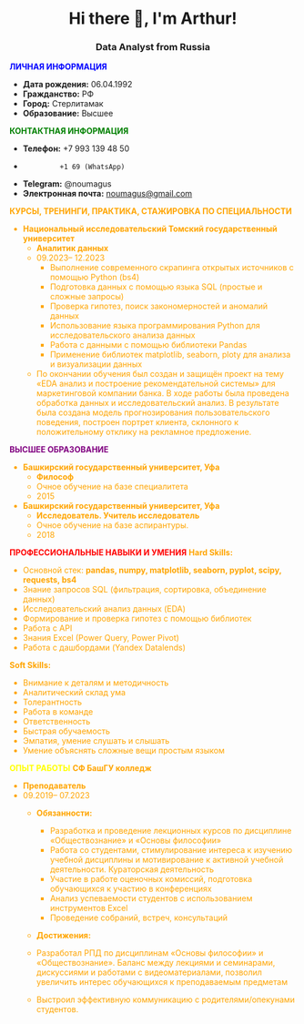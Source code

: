 <h1 align="center">Hi there 👋, I'm Arthur!
<h3 align="center">Data Analyst from Russia</h3>

<font color="blue">**ЛИЧНАЯ ИНФОРМАЦИЯ**</font>
- **Дата рождения:** 06.04.1992
- **Гражданство:** РФ
- **Город:** Стерлитамак 
- **Образование:** Высшее

**<font color="green">КОНТАКТНАЯ ИНФОРМАЦИЯ</font>**
- **Телефон:** +7 993 139 48 50
-              +1 69 (WhatsApp)
- **Telegram:** @noumagus
- **Электронная почта:** noumagus@gmail.com

**<font color="orange">КУРСЫ, ТРЕНИНГИ, ПРАКТИКА, СТАЖИРОВКА ПО СПЕЦИАЛЬНОСТИ</span>**
- **Национальный исследовательский Томский государственный университет**
  - **Аналитик данных**
  - 09.2023– 12.2023
    - Выполнение современного скрапинга открытых источников с помощью Python (bs4)
    - Подготовка данных с помощью языка SQL (простые и сложные запросы)
    - Проверка гипотез, поиск закономерностей и аномалий данных
    - Использование языка программирования Python для исследовательского анализа данных
    - Работа с данными с помощью библиотеки Pandas
    - Применение библиотек matplotlib, seaborn, ploty для анализа и визуализации данных
  - По окончании обучения был создан и защищён проект на тему «EDA анализ и построение рекомендательной системы» для маркетинговой компании банка. В ходе работы была проведена обработка данных и исследовательский анализ. В результате была создана модель прогнозирования пользовательского поведения, построен портрет клиента, склонного к положительному отклику на рекламное предложение.

**<font color="purple">ВЫСШЕЕ ОБРАЗОВАНИЕ</font>**
- **Башкирский государственный университет, Уфа**
  - **Философ**
  - Очное обучение на базе специалитета
  - 2015
- **Башкирский государственный университет, Уфа**
  - **Исследователь. Учитель исследователь**
  - Очное обучение на базе аспирантуры.
  - 2018

**<font color="red">ПРОФЕССИОНАЛЬНЫЕ НАВЫКИ И УМЕНИЯ</font>**
**Hard Skills:**
- Основной стек: **pandas, numpy, matplotlib, seaborn, pyplot, scipy, requests, bs4**
- Знание запросов SQL (фильтрация, сортировка, объединение данных)
- Исследовательский анализ данных (EDA)
- Формирование и проверка гипотез с помощью библиотек
- Работа с API
- Знания Excel (Power Query, Power Pivot)
- Работа с дашбордами (Yandex Datalends)

**Soft Skills:**
- Внимание к деталям и методичность
- Аналитический склад ума
- Толерантность
- Работа в команде
- Ответственность
- Быстрая обучаемость
- Эмпатия, умение слушать и слышать
- Умение объяснять сложные вещи простым языком

**<font color="yellow">ОПЫТ РАБОТЫ</font>**
**СФ БашГУ колледж**
- **Преподаватель**
- 09.2019– 07.2023
  - **Обязанности:**
    - Разработка и проведение лекционных курсов по дисциплине
«Обществознание» и «Основы философии»
    - Работа со студентами, стимулирование интереса к
изучению учебной дисциплины и мотивирование к активной учебной деятельности. Кураторская деятельность
    - Участие в работе оценочных комиссий, подготовка обучающихся к участию в конференциях
    - Анализ успеваемости студентов с использованием инструментов Excel
    - Проведение собраний, встреч, консультаций

   - **Достижения:**
    - Разработал РПД по дисциплинам «Основы философии» и «Обществознание». Баланс между лекциями и семинарами, дискуссиями и работами с видеоматериалами, позволил увеличить интерес обучающихся к преподаваемым предметам
    - Выстроил эффективную коммуникацию с родителями/опекунами студентов.
